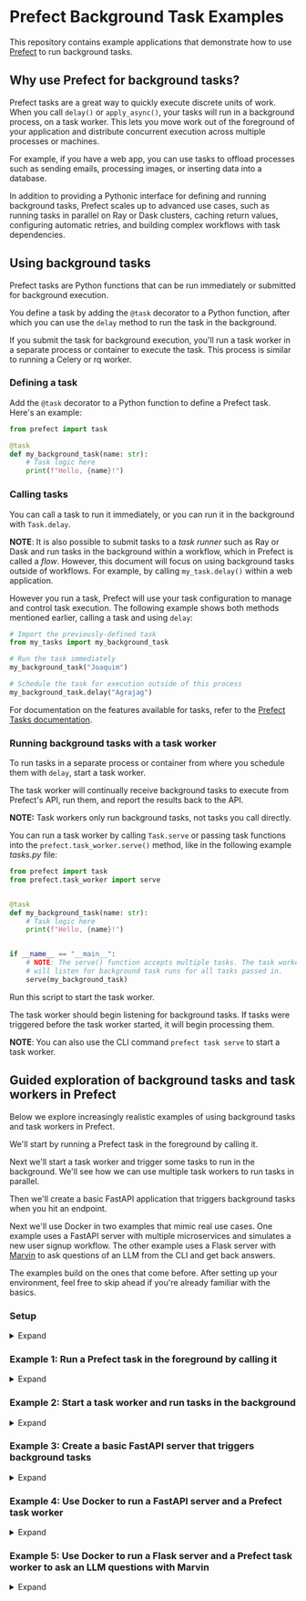 # Prefect Background Task Examples

This repository contains example applications that demonstrate how to use [Prefect](https://prefect.io) to run background tasks.

## Why use Prefect for background tasks?

Prefect tasks are a great way to quickly execute discrete units of work. When you call `delay()` or `apply_async()`, your tasks will run in a background process, on a task worker. This lets you move work out of the foreground of your application and distribute concurrent execution across multiple processes or machines.

For example, if you have a web app, you can use tasks to offload processes such as sending emails, processing images, or inserting data into a database.

In addition to providing a Pythonic interface for defining and running background tasks, Prefect scales up to advanced use cases, such as running tasks in parallel on Ray or Dask clusters, caching return values, configuring automatic retries, and building complex workflows with task dependencies.

## Using background tasks

Prefect tasks are Python functions that can be run immediately or submitted for background execution. 

You define a task by adding the `@task` decorator to a Python function, after which you can use the `delay` method to run the task in the background.

If you submit the task for background execution, you'll run a task worker in a separate process or container to execute the task. This process is similar to running a Celery or rq worker.

### Defining a task

Add the `@task` decorator to a Python function to define a Prefect task.
Here's an example:

```python
from prefect import task

@task
def my_background_task(name: str):
    # Task logic here
    print(f"Hello, {name}!")
```

### Calling tasks

You can call a task to run it immediately, or you can run it in the background with `Task.delay`.

**NOTE**: It is also possible to submit tasks to a _task runner_ such as Ray or Dask and run tasks in the background within a workflow, which in Prefect is called a _flow_. However, this document will focus on using background tasks outside of workflows. For example, by calling `my_task.delay()` within a web application.

However you run a task, Prefect will use your task configuration to manage and control task execution.
The following example shows both methods mentioned earlier, calling a task and using `delay`:

```python
# Import the previously-defined task
from my_tasks import my_background_task

# Run the task immediately
my_background_task("Joaquim")

# Schedule the task for execution outside of this process
my_background_task.delay("Agrajag")
```

For documentation on the features available for tasks, refer to the [Prefect Tasks documentation](https://docs.prefect.io/3.0/develop/write-tasks/).

### Running background tasks with a task worker

To run tasks in a separate process or container from where you schedule them with `delay`, start a task worker.

The task worker will continually receive background tasks to execute from Prefect's API, run them, and report the results back to the API.

**NOTE:** Task workers only run background tasks, not tasks you call directly.

You can run a task worker by calling `Task.serve` or passing task functions into the `prefect.task_worker.serve()` method, like in the following example *tasks.py* file:

```python
from prefect import task
from prefect.task_worker import serve


@task
def my_background_task(name: str):
    # Task logic here
    print(f"Hello, {name}!")


if __name__ == "__main__":
    # NOTE: The serve() function accepts multiple tasks. The task worker
    # will listen for background task runs for all tasks passed in.
    serve(my_background_task)
```

Run this script to start the task worker.

The task worker should begin listening for background tasks. If tasks were triggered before the task worker started, it will begin processing them.

**NOTE**: You can also use the CLI command `prefect task serve` to start a task worker.

## Guided exploration of background tasks and task workers in Prefect

Below we explore increasingly realistic examples of using background tasks and task workers in Prefect.

We'll start by running a Prefect task in the foreground by calling it.

Next we'll start a task worker and trigger some tasks to run in the background. We'll see how we can use multiple task workers to run tasks in parallel.

Then we'll create a basic FastAPI application that triggers background tasks when you hit an endpoint.

Next we'll use Docker in two examples that mimic real use cases.
One example uses a FastAPI server with multiple microservices and simulates a new user signup workflow.
The other example uses a Flask server with [Marvin](https://www.askmarvin.ai/) to ask questions of an LLM from the CLI and get back answers.

The examples build on the ones that come before.
After setting up your environment, feel free to skip ahead if you're already familiar with the basics.

### Setup

<details> <summary>Expand</summary>

Step 1: Activate a virtual environment

The following example uses [conda](https://conda.io/projects/conda/en/latest/user-guide/install/index.html), but any virtual environment manager will work.

```bash
conda deactivate
conda create -n python-tasks python=3.12
conda activate python-tasks
```

Step 2: Install Python dependencies

```bash
pip install -U prefect marvin fastapi==0.107
```

Step 3: Connect to Prefect Cloud or a local Prefect server instance (if not set already)

You can use either Prefect Cloud or a local Prefect server instance for these examples.

You need to have `PREFECT_API_URL` set to submit tasks to task servers.

If you're using a local Prefect server instance with a SQLite backing database (the default database), you can save this value to your active Prefect Profile by running the following command in your terminal.

```bash
prefect config set PREFECT_API_URL=http://127.0.0.1:4200/api
```

If using Prefect Cloud, set the `PREFECT_API_URL` value to the Prefect Cloud API URL and add your [API key](https://docs.prefect.io/3.0/manage/cloud/manage-users/api-keys#manage-api-keys).

The examples that use docker (examples 4 and 5) use a local Prefect server instance by default.
You can switch to Prefect Cloud by changing the `PREFECT_API_URL` and adding a variable for your API key in the `docker-compose.yaml`.
Or use a local server instance backed by a PostgreSQL database by setting the `PREFECT_API_DATABASE_CONNECTION_URL`.

If using a local Prefect server instance instead of Prefect Cloud, start your server by running the following command:

```bash
prefect server start 
```

Step 4: Clone the repository (optional)

You can code from scratch or clone the repository to get the code files for the examples.

```bash
git clone https://github.com/PrefectHQ/prefect-background-task-examples.git
```

Move into the directory.

```bash
cd prefect-background-task-examples
```

Let's run some tasks!
</details>

### Example 1: Run a Prefect task in the foreground by calling it

<details> <summary>Expand</summary>

Add the `@task` decorator to any Python function to define a Prefect task.

Step 1: Create a file named `greeter.py` and save the following code in it:

```python
from prefect import task 

@task(log_prints=True)
def greet(name: str = "Marvin"):
    print(f"Hello, {name}!")

if __name__ == "__main__":
    greet()
```

Step 2: Run the script in the terminal.

```bash
python greeter.py
```

You should see the task run in the terminal. This task runs in the foreground. In other words, it is not running in the background.

#### Optional

You can see the task run in the UI.
If you're using a self-hosted Prefect Server instance, you can also see the task runs in the database.

If you want to inspect the SQLite database, use your favorite interface.
We explain how to use *DB Browser for SQLite* below.

Download it [here](https://sqlitebrowser.org/dl/), if needed. Install it and open it.

Click *Connect*. Then navigate to your SQLite DB file. It will be in the `~/.prefect` directory by default.

Head to the `task_run` table and you should see all your task runs there.
You can scroll down to see your most recent task runs or filter for them.

Hit the refresh button for updates, if needed.

</details>

### Example 2: Start a task worker and run tasks in the background

<details> <summary>Expand</summary>

In this example, we'll start a task worker and run background tasks.  

To run tasks in a separate process or container from where you trigger them, you'll start a task worker.

The task worker will continually receive submitted tasks to execute from Prefect's API, run them, and report the results back to the API.
You can run a task worker by passing tasks into the `prefect.task_worker.serve()` method.

Step 1: Define the task and task worker in the file `task_worker.py`

```python
from prefect import task
from prefect.task_worker import serve


@task
def my_background_task(name: str):
    print(f"Hello, {name}!")


if __name__ == "__main__":
    serve(my_background_task)
```

Step 2: Start the task worker by running the script in the terminal.

```bash
python task_worker.py
```

The task worker is now waiting for runs of the `my_background_task` task.
Let's give it some task runs.

Step 3: Create a file named `task_submitter.py` and save the following code in it.

```python
from tasks import my_background_task

if __name__ == "__main__":
    my_background_task.delay("Agrajag")
```

Step 4: Open another terminal and run the script.

```bash
python task_submitter.py
```

Note that we return a "future" from the `delay` method. You can use this object to wait for the task to complete with `wait()` and to retrieve its result with `result()`.
We can also see the task run's UUID and other information about the task run.

Step 5: See the task run in the UI.

Open Prefect's UI and navigate to the Runs page. Select "Tasks" to see a list of task runs. You should see your new task in the list.

Step 6: You can use multiple task workers to run tasks in parallel.

Start another instance of the task worker. In another terminal run:

```bash
python task_worker.py
```

Step 7: Submit multiple tasks to the task worker.

Modify the `task_submitter.py` file to submit multiple tasks to the task worker with different inputs:

```python
from tasks import my_background_task

if __name__ == "__main__":
    my_background_task.delay("Ford")
    my_background_task.delay("Prefect")
    my_background_task.delay("Slartibartfast")
```

Run the file and watch the work get distributed across both task workers!

Step 8: Shut down the task servers with *control* + *c*.

Alright, you can submit tasks to multiple Prefect task workers running in the background!
This is cool because we can observe these tasks executing in parallel and very quickly with web sockets - no polling required.

</details>

### Example 3: Create a basic FastAPI server that triggers background tasks

<details> <summary>Expand</summary>

Step 1: Define API routes for the FastAPI server in a Python file.

Let's define two routes for our FastAPI server.
The first is a basic hello world route at the root URL to confirm that the FastAPI server is working.
The second route, `/task`, will trigger a background task when the `http://127.0.0.1:8000/task` URL is hit and return information about the task.

Here are the contents of `first_fastapi.py`:

```python
from fastapi import FastAPI
from prefect import task
from fastapi_tasks import my_fastapi_task

app = FastAPI()


@app.get("/")
def greet():
    print(f"Hello, world!")
    return f"Hello, world!"


@app.get("/task")
async def prefect_task():
    future = my_fastapi_task.delay("Trillian")
    return {"message": f"Prefect Task submitted: {future.task_run_id}"}
```

Step 2: Define a Prefect task worker in a Python file.

Here are the contents of `fastapi_tasks.py`:

```python
from prefect import task
from prefect.task_worker import serve


@task(log_prints=True)
def my_fastapi_task(name: str):
    print(f"Hello, {name}!")


if __name__ == "__main__":
    serve(my_fastapi_task)
```

Step 3: Start a FastAPI server that hot reloads when code changes with the following command:

```bash
uvicorn first_fastapi:app --reload
```

Step 4: Start the Prefect task worker.

In another terminal, run the following command to start the task worker.

```bash
python fastapi_tasks.py
```

Step 5: Navigate to `http://127.0.0.1:8000/task` in the browser to submit a task!

You should see the info for the submitted task returned in the browser.

Step 6: Stop the server and worker.

Hit `control` + `c` in the respective terminals to stop the server and worker.

You've seen how to use a FastAPI web server to offload work to a Prefect task worker - all while gaining observability into the task runs in the Prefect UI.
Next, let's use Docker containers with more advanced workflows to move toward productionizing our code.

</details>

### Example 4: Use Docker to run a FastAPI server and a Prefect task worker

<details> <summary>Expand</summary>

The following example will simulate a new user signup workflow with multiple services.
We'll run a Prefect server instance, a Prefect task worker, and a FastAPI server in separate Docker containers.

All the code files for this example live in the `fastapi-user-signups` directory.
We've defined the FastAPI server, model, and tasks in Python files.
The Makefile and docker-compose files are used to wire everything together.

Step 1: Upgrade Docker to the latest version, if you aren't already using it.

Step 2: Move into the `fastapi-user-signups` directory.

Step 3: Run `make` to build the Docker images.

Step 4: Run `docker compose up` to fire everything up.

The services should start and everything should run.
If you have issues and do some troubleshooting, you can then run the following commands to try to rebuild and fire up the services.

```bash
make clean
make
docker compose up
```

Step 5: Send a new user signup to the FastAPI server.

From your terminal, run the following command to send a new user signup to the FastAPI server.

```bash
curl -X POST http://localhost:8000/users --header "Content-Type: application/json" --data '{"email": "chris.g@prefect.io", "name": "Guidry"}'
```

Step 6: Explore the tasks by checking out the Docker containers.

Inspect the Docker containers and you should see that the Prefect server instance, task worker, and FastAPI server are running.

There are multiple services that are engaged when the API URL is reached.
Check out the Python files and the docker-compose.yml file to see how the services are set up.

</details>

### Example 5: Use Docker to run a Flask server and a Prefect task worker to ask an LLM questions with Marvin

<details> <summary>Expand</summary>

Step 1: Move into the `flask-task-monitoring` directory.

Step 2: Grab an API key from OpenAI and create an `.openai.env` file in the `flask-task-monitoring` top directory with the following contents:

```
OPENAI_API_KEY=my_api_key_goes_here
```

Step 3: Run `make` to pull the Docker images and build the containers.

```bash
make
```

Step 4: Run `docker compose up` to start the server and worker in the containers.

```bash
docker compose up
```

Troubleshoot as needed following the process in Example 4.

Step 5: Submit questions to Marvin via Flask.

Use the following command to run the script in the `ask.py` file and ask Marvin a question.

```bash
python ask.py "What is the meaning of life?"
```

You should receive a text answer to your question.
Have fun asking Marvin other deep questions.

</details>
